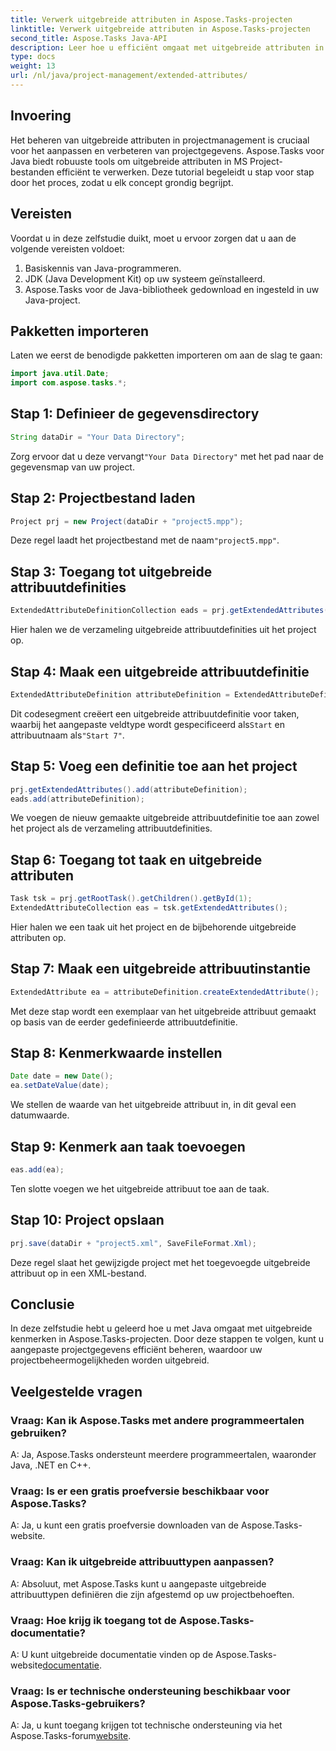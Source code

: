 ```yaml
---
title: Verwerk uitgebreide attributen in Aspose.Tasks-projecten
linktitle: Verwerk uitgebreide attributen in Aspose.Tasks-projecten
second_title: Aspose.Tasks Java-API
description: Leer hoe u efficiënt omgaat met uitgebreide attributen in Aspose.Tasks-projecten met behulp van Java. Stap-voor-stap handleiding voor effectief projectmanagement.
type: docs
weight: 13
url: /nl/java/project-management/extended-attributes/
---
```

## Invoering
Het beheren van uitgebreide attributen in projectmanagement is cruciaal voor het aanpassen en verbeteren van projectgegevens. Aspose.Tasks voor Java biedt robuuste tools om uitgebreide attributen in MS Project-bestanden efficiënt te verwerken. Deze tutorial begeleidt u stap voor stap door het proces, zodat u elk concept grondig begrijpt.
## Vereisten
Voordat u in deze zelfstudie duikt, moet u ervoor zorgen dat u aan de volgende vereisten voldoet:
1. Basiskennis van Java-programmeren.
2. JDK (Java Development Kit) op uw systeem geïnstalleerd.
3. Aspose.Tasks voor de Java-bibliotheek gedownload en ingesteld in uw Java-project.
## Pakketten importeren
Laten we eerst de benodigde pakketten importeren om aan de slag te gaan:
```java
import java.util.Date;
import com.aspose.tasks.*;
```
## Stap 1: Definieer de gegevensdirectory
```java
String dataDir = "Your Data Directory";
```
 Zorg ervoor dat u deze vervangt`"Your Data Directory"` met het pad naar de gegevensmap van uw project.
## Stap 2: Projectbestand laden
```java
Project prj = new Project(dataDir + "project5.mpp");
```
 Deze regel laadt het projectbestand met de naam`"project5.mpp"`.
## Stap 3: Toegang tot uitgebreide attribuutdefinities
```java
ExtendedAttributeDefinitionCollection eads = prj.getExtendedAttributes();
```
Hier halen we de verzameling uitgebreide attribuutdefinities uit het project op.
## Stap 4: Maak een uitgebreide attribuutdefinitie
```java
ExtendedAttributeDefinition attributeDefinition = ExtendedAttributeDefinition.createTaskDefinition(CustomFieldType.Start, ExtendedAttributeTask.Start7, "Start 7");
```
 Dit codesegment creëert een uitgebreide attribuutdefinitie voor taken, waarbij het aangepaste veldtype wordt gespecificeerd als`Start` en attribuutnaam als`"Start 7"`.
## Stap 5: Voeg een definitie toe aan het project
```java
prj.getExtendedAttributes().add(attributeDefinition);
eads.add(attributeDefinition);
```
We voegen de nieuw gemaakte uitgebreide attribuutdefinitie toe aan zowel het project als de verzameling attribuutdefinities.
## Stap 6: Toegang tot taak en uitgebreide attributen
```java
Task tsk = prj.getRootTask().getChildren().getById(1);
ExtendedAttributeCollection eas = tsk.getExtendedAttributes();
```
Hier halen we een taak uit het project en de bijbehorende uitgebreide attributen op.
## Stap 7: Maak een uitgebreide attribuutinstantie
```java
ExtendedAttribute ea = attributeDefinition.createExtendedAttribute();
```
Met deze stap wordt een exemplaar van het uitgebreide attribuut gemaakt op basis van de eerder gedefinieerde attribuutdefinitie.
## Stap 8: Kenmerkwaarde instellen
```java
Date date = new Date();
ea.setDateValue(date);
```
We stellen de waarde van het uitgebreide attribuut in, in dit geval een datumwaarde.
## Stap 9: Kenmerk aan taak toevoegen
```java
eas.add(ea);
```
Ten slotte voegen we het uitgebreide attribuut toe aan de taak.
## Stap 10: Project opslaan
```java
prj.save(dataDir + "project5.xml", SaveFileFormat.Xml);
```
Deze regel slaat het gewijzigde project met het toegevoegde uitgebreide attribuut op in een XML-bestand.
## Conclusie
In deze zelfstudie hebt u geleerd hoe u met Java omgaat met uitgebreide kenmerken in Aspose.Tasks-projecten. Door deze stappen te volgen, kunt u aangepaste projectgegevens efficiënt beheren, waardoor uw projectbeheermogelijkheden worden uitgebreid.
## Veelgestelde vragen
### Vraag: Kan ik Aspose.Tasks met andere programmeertalen gebruiken?
A: Ja, Aspose.Tasks ondersteunt meerdere programmeertalen, waaronder Java, .NET en C++.
### Vraag: Is er een gratis proefversie beschikbaar voor Aspose.Tasks?
A: Ja, u kunt een gratis proefversie downloaden van de Aspose.Tasks-website.
### Vraag: Kan ik uitgebreide attribuuttypen aanpassen?
A: Absoluut, met Aspose.Tasks kunt u aangepaste uitgebreide attribuuttypen definiëren die zijn afgestemd op uw projectbehoeften.
### Vraag: Hoe krijg ik toegang tot de Aspose.Tasks-documentatie?
 A: U kunt uitgebreide documentatie vinden op de Aspose.Tasks-website[documentatie](https://reference.aspose.com/tasks/java/).
### Vraag: Is er technische ondersteuning beschikbaar voor Aspose.Tasks-gebruikers?
 A: Ja, u kunt toegang krijgen tot technische ondersteuning via het Aspose.Tasks-forum[website](https://forum.aspose.com/c/tasks/15).